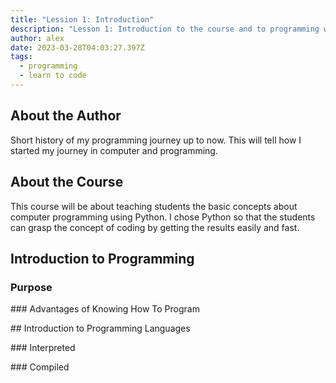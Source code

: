 ```yaml
---
title: "Lession 1: Introduction"
description: "Lesson 1: Introduction to the course and to programming with Python."
author: alex
date: 2023-03-28T04:03:27.397Z
tags:
  - programming
  - learn to code
---
```

## A﻿bout the Author

S﻿hort history of my programming journey up to now. This will tell how I started my journey in computer and programming.

## A﻿bout the Course

T﻿his course will be about teaching students the basic concepts about computer programming using Python. I chose Python so that the students can grasp the concept of coding by getting the results easily and fast.

## I﻿ntroduction to Programming

### P﻿urpose

\#﻿## Advantages of Knowing How To Program

\#﻿# Introduction to Programming Languages

\#﻿## Interpreted

\#﻿## Compiled